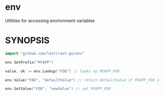 # env

Utilities for accessing environment variables

# SYNOPSIS

```go
import "github.com/lestrrast-go/env"

env.SetPrefix("MYAPP")

value, ok := env.Lookup("FOO") // looks up MYAPP_FOO

env.Value("FOO", "defaultValue") // return defaultValue if MYAPP_FOO is not set

env.SetValue("FOO", "newValue") // set MYAPP_FOO
```